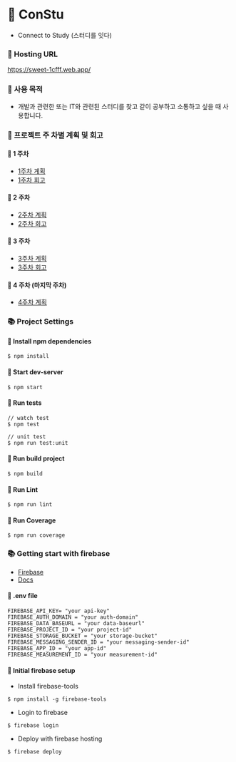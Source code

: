 # 🌈 ConStu
- Connect to Study (스터디를 잇다)
### 🚀 Hosting URL
https://sweet-1cfff.web.app/

### 🎈 사용 목적
- 개발과 관련한 또는 IT와 관련된 스터디를 찾고 같이 공부하고 소통하고 싶을 때 사용합니다.

### 🚀 프로젝트 주 차별 계획 및 회고
#### 🎯 1 주차
- [1주차 계획](https://github.com/CodeSoom/project-react-2-saseungmin/issues/1)
- [1주차 회고](https://github.com/saseungmin/codesoom_code_review_repository/tree/master/week_9)

#### 🎯 2 주차
- [2주차 계획](https://github.com/CodeSoom/project-react-2-saseungmin/issues/20)
- [2주차 회고](https://github.com/saseungmin/codesoom_code_review_repository/tree/master/week_10)

#### 🎯 3 주차
- [3주차 계획](https://github.com/CodeSoom/project-react-2-saseungmin/issues/44)
- [3주차 회고](https://github.com/saseungmin/codesoom_code_review_repository/tree/master/week_11)

#### 🎯 4 주차 (마지막 주차)
- [4주차 계획](https://github.com/CodeSoom/project-react-2-saseungmin/issues/77)

### 📚 Project Settings

#### 📢 Install npm dependencies

```
$ npm install
```
#### 📢 Start dev-server

```
$ npm start
```

#### 📢 Run tests

```
// watch test
$ npm test

// unit test
$ npm run test:unit
```

#### 📢 Run build project

```
$ npm build
```

#### 📢 Run Lint

```
$ npm run lint
```

#### 📢 Run Coverage

```
$ npm run coverage
```

### 📚 Getting start with firebase
- [Firebase](https://firebase.google.com/)
- [Docs](https://firebase.google.com/docs/cli?hl=ko)

#### 📢 .env file

```
FIREBASE_API_KEY= "your api-key"
FIREBASE_AUTH_DOMAIN = "your auth-domain"
FIREBASE_DATA_BASEURL = "your data-baseurl"
FIREBASE_PROJECT_ID = "your project-id"
FIREBASE_STORAGE_BUCKET = "your storage-bucket"
FIREBASE_MESSAGING_SENDER_ID = "your messaging-sender-id"
FIREBASE_APP_ID = "your app-id"
FIREBASE_MEASUREMENT_ID = "your measurement-id"
```

#### 📢 Initial firebase setup

- Install firebase-tools

```
$ npm install -g firebase-tools
```

- Login to firebase

```
$ firebase login
```

- Deploy with firebase hosting
```
$ firebase deploy
```